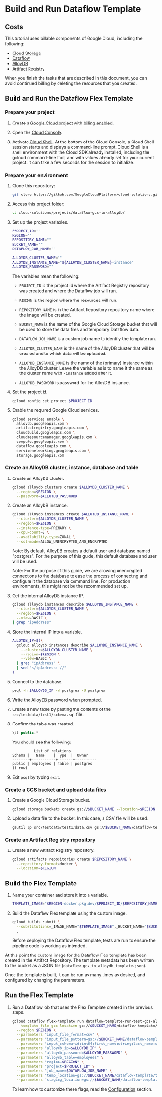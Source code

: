 # Build and Run Dataflow Template

## Costs

This tutorial uses billable components of Google Cloud, including the following:

- [Cloud Storage](https://cloud.google.com/storage/pricing)
- [Dataflow](https://cloud.google.com/dataflow/pricing)
- [AlloyDB](https://cloud.google.com/alloydb/pricing)
- [Artifact Registry](https://cloud.google.com/artifact-registry/pricing)

When you finish the tasks that are described in this document, you can avoid
continued billing by deleting the resources that you created.

## Build and Run the Dataflow Flex Template

### Prepare your project

1.  Create a
    [Google Cloud project](https://console.cloud.google.com/projectselector2/home/dashboard)
    with
    [billing enabled](https://support.google.com/cloud/answer/6293499#enable-billing).

1.  Open the [Cloud Console](https://console.cloud.google.com/).

1.  Activate [Cloud Shell](https://console.cloud.google.com/?cloudshell=true).
    At the bottom of the Cloud Console, a Cloud Shell session starts and
    displays a command-line prompt. Cloud Shell is a shell environment with the
    Cloud SDK already installed, including the gcloud command-line tool, and
    with values already set for your current project. It can take a few seconds
    for the session to initialize.

### Prepare your environment

1.  Clone this repository:

    ```bash
    git clone https://github.com/GoogleCloudPlatform/cloud-solutions.git
    ```

1.  Access this project folder:

    ```bash
    cd cloud-solutions/projects/dataflow-gcs-to-alloydb/
    ```

1.  Set up the project variables.

    ```bash
    PROJECT_ID=""
    REGION=""
    REPOSITORY_NAME=""
    BUCKET_NAME=""
    DATAFLOW_JOB_NAME=""

    ALLOYDB_CLUSTER_NAME=""
    ALLOYDB_INSTANCE_NAME="${ALLOYDB_CLUSTER_NAME}-instance"
    ALLOYDB_PASSWORD=""
    ```

    The variables mean the following:

    - `PROJECT_ID` is the project id where the Artifact Registry repository was
      created and where the Dataflow job will run.

    - `REGION` is the region where the resources will run.

    - `REPOSITORY_NAME` is in the Artifact Repository repository name where the
      image will be created.

    - `BUCKET_NAME` is the name of the Google Cloud Storage bucket that will be
      used to store the data files and temporary Dataflow data.

    - `DATAFLOW_JOB_NAME` is a custom job name to identify the template run.

    - `ALLOYDB_CLUSTER_NAME` is the name of the AlloyDB cluster that will be
      created and to which data will be uploaded.

    - `ALLOYDB_INSTANCE_NAME` is the name of the (primary) instance within the
      AlloyDB cluster. Leave the variable as is to name it the same as the
      cluster name with `-instance` added after it.

    - `ALLOYDB_PASSWORD` is password for the AlloyDB instance.

1.  Set the project id.

    ```bash
    gcloud config set project $PROJECT_ID
    ```

1.  Enable the required Google Cloud services.

    ```bash
    gcloud services enable \
      alloydb.googleapis.com \
      artifactregistry.googleapis.com \
      cloudbuild.googleapis.com \
      cloudresourcemanager.googleapis.com \
      compute.googleapis.com \
      dataflow.googleapis.com \
      servicenetworking.googleapis.com \
      storage.googleapis.com
    ```

### Create an AlloyDB cluster, instance, database and table

1.  Create an AlloyDB cluster.

    ```bash
    gcloud alloydb clusters create $ALLOYDB_CLUSTER_NAME \
      --region=$REGION \
      --password=$ALLOYDB_PASSWORD
    ```

1.  Create an AlloyDB instance.

    ```bash
    gcloud alloydb instances create $ALLOYDB_INSTANCE_NAME \
      --cluster=$ALLOYDB_CLUSTER_NAME \
      --region=$REGION \
      --instance-type=PRIMARY \
      --cpu-count=2 \
      --availability-type=ZONAL \
      --ssl-mode=ALLOW_UNENCRYPTED_AND_ENCRYPTED
    ```

    Note: By default, AlloyDB creates a default user and database named
    "postgres". For the purpose of this guide, this default database and user
    will be used.

    Note: For the purpose of this guide, we are allowing unencrypted connections
    to the database to ease the process of connecting and configure it the
    database via command line. For production environments, this might not be
    the recommended set up.

1.  Get the internal AlloyDB instance IP.

    ```bash
    gcloud alloydb instances describe $ALLOYDB_INSTANCE_NAME \
      --cluster=$ALLOYDB_CLUSTER_NAME \
      --region=$REGION \
      --view=BASIC \
    | grep "ipAddress"
    ```

1.  Store the internal IP into a variable.

    ```bash
    ALLOYDB_IP=$(\
      gcloud alloydb instances describe $ALLOYDB_INSTANCE_NAME \
        --cluster=$ALLOYDB_CLUSTER_NAME \
        --region=$REGION \
        --view=BASIC \
      | grep "ipAddress" \
      | sed "s/ipAddress: //"
    )
    ```

1.  Connect to the database.

    ```bash
    psql -h $ALLOYDB_IP -d postgres -U postgres
    ```

1.  Write the AlloyDB password when prompted.

1.  Create a new table by pasting the contents of the
    `src/testdata/test1/schema.sql` file.

1.  Confirm the table was created.

    ```sql
    \dt public.*
    ```

    You should see the following:

    ```text
              List of relations
    Schema |   Name    | Type  |  Owner
    --------+-----------+-------+----------
    public | employees | table | postgres
    (1 row)
    ```

1.  Exit `psql` by typing `exit`.

### Create a GCS bucket and upload data files

1.  Create a Google Cloud Storage bucket.

    ```bash
    gcloud storage buckets create gs://$BUCKET_NAME --location=$REGION
    ```

1.  Upload a data file to the bucket. In this case, a CSV file will be used.

    ```bash
    gsutil cp src/testdata/test1/data.csv gs://$BUCKET_NAME/dataflow-template/data.csv
    ```

### Create an Artifact Registry repository

1.  Create a new Artifact Registry repository.

    ```bash
    gcloud artifacts repositories create $REPOSITORY_NAME \
      --repository-format=docker \
      --location=$REGION
    ```

## Build the Flex Template

1.  Name your container and store it into a variable.

    ```bash
    TEMPLATE_IMAGE="$REGION-docker.pkg.dev/$PROJECT_ID/$REPOSITORY_NAME/dataflow-template-gcs-to-alloydb-$(date +%s):latest"
    ```

1.  Build the Dataflow Flex template using the custom image.

    ```bash
    gcloud builds submit \
      --substitutions=_IMAGE_NAME="$TEMPLATE_IMAGE",_BUCKET_NAME="$BUCKET_NAME" \
      .
    ```

    Before deploying the Dataflow Flex template, tests are run to ensure the
    pipeline code is working as intended.

At this point the custom image for the Dataflow Flex template has been created
in the Artifact Repository. The template metadata has been written to the bucket
as a JSON file (`dataflow_gcs_to_alloydb_template.json`).

Once the template is built, it can be run as many times as desired, and
configured by changing the parameters.

## Run the Flex Template

1.  Run a Dataflow job that uses the Flex Template created in the previous
    steps.

    ```bash
    gcloud dataflow flex-template run dataflow-template-run-test-gcs-alloydb \
      --template-file-gcs-location gs://$BUCKET_NAME/dataflow-template/dataflow_gcs_to_alloydb_template.json \
      --region $REGION \
      --parameters "input_file_format=csv" \
      --parameters "input_file_pattern=gs://$BUCKET_NAME/dataflow-template/data.csv" \
      --parameters 'input_schema=id:int64;first_name:string;last_name:string;deparment:string;salary:float;hire_date:string' \
      --parameters "alloydb_ip=$ALLOYDB_IP" \
      --parameters "alloydb_password=$ALLOYDB_PASSWORD" \
      --parameters "alloydb_table=employees" \
      --parameters "region=$REGION" \
      --parameters "project=$PROJECT_ID" \
      --parameters "job_name=$DATAFLOW_JOB_NAME" \
      --parameters "temp_location=gs://$BUCKET_NAME/dataflow-template/temp" \
      --parameters "staging_location=gs://$BUCKET_NAME/dataflow-template/staging"
    ```

    To learn how to customize these flags, read the
    [Configuration](./configuration.md) section.
